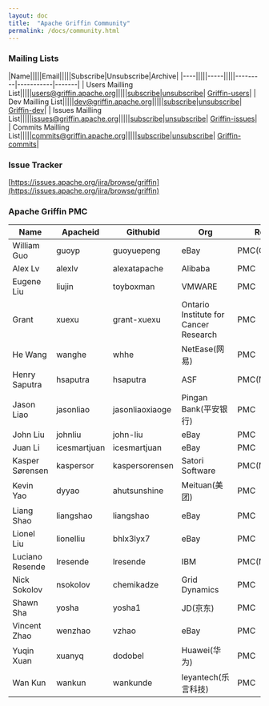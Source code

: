 ```yaml
---
layout: doc
title:  "Apache Griffin Community" 
permalink: /docs/community.html
---
```


### Mailing Lists

|Name|||||Email|||||Subscribe|Unsubscribe|Archive|
|----|||||-----|||||---------|-----------|-------|
| Users Mailling List|||||[users@griffin.apache.org](mailto:users@griffin.apache.org)|||||[subscribe](mailto:users-subscribe@griffin.apache.org)|[unsubscribe](mailto:users-unsubscribe@griffin.apache.org)| [Griffin-users](http://mail-archives.apache.org/mod_mbox/griffin-users/)|
| Dev Mailling List|||||[dev@griffin.apache.org](mailto:dev@griffin.apache.org)|||||[subscribe](mailto:dev-subscribe@griffin.apache.org)|[unsubscribe](mailto:dev-unsubscribe@griffin.apache.org)| [Griffin-dev](http://mail-archives.apache.org/mod_mbox/griffin-dev/)|
| Issues Mailling List|||||[issues@griffin.apache.org](mailto:issues@griffin.apache.org)|||||[subscribe](mailto:issues-subscribe@griffin.apache.org)|[unsubscribe](mailto:issues-unsubscribe@griffin.apache.org)| [Griffin-issues](http://mail-archives.apache.org/mod_mbox/griffin-issues/)|
| Commits Mailling List|||||[commits@griffin.apache.org](mailto:commits@griffin.apache.org)|||||[subscribe](mailto:commits-subscribe@griffin.apache.org)|[unsubscribe](mailto:commits-unsubscribe@griffin.apache.org)| [Griffin-commits](http://mail-archives.apache.org/mod_mbox/griffin-commits/)|



### Issue Tracker
[https://issues.apache.org/jira/browse/griffin](https://issues.apache.org/jira/browse/griffin)



### Apache Griffin PMC

| Name | Apacheid | Githubid | Org | Role |
|------------------------------|--------------|-------------------------|---------------------------------------|-------------|
| William Guo | guoyp | guoyuepeng | eBay | PMC(Chair) |
| Alex Lv | alexlv | alexatapache | Alibaba | PMC |
| Eugene Liu | liujin | toyboxman | VMWARE | PMC |
| Grant | xuexu | grant-xuexu | Ontario Institute for Cancer Research | PMC |
| He Wang | wanghe | whhe | NetEase(网易) | PMC |
| Henry Saputra | hsaputra | hsaputra | ASF | PMC(Mentor) |
| Jason Liao | jasonliao | jasonliaoxiaoge | Pingan Bank(平安银行) | PMC |
| John Liu | johnliu | john-liu | eBay | PMC |
| Juan Li | icesmartjuan | icesmartjuan | eBay | PMC |
| Kasper Sørensen | kaspersor | kaspersorensen | Satori Software | PMC(Mentor) |
| Kevin Yao | dyyao | ahutsunshine | Meituan(美团) | PMC |
| Liang Shao | liangshao | liangshao | eBay | PMC |
| Lionel Liu | lionelliu | bhlx3lyx7 | eBay | PMC |
| Luciano Resende | lresende | lresende | IBM | PMC(Mentor) |
| Nick Sokolov | nsokolov | chemikadze | Grid Dynamics | PMC |
| Shawn Sha | yosha | yosha1 | JD(京东) | PMC |
| Vincent Zhao | wenzhao | vzhao | eBay | PMC |
| Yuqin Xuan | xuanyq | dodobel | Huawei(华为) | PMC |
| Wan Kun | wankun | wankunde | leyantech(乐言科技) | PMC |


